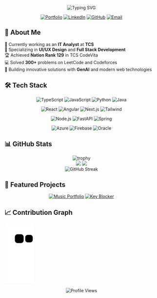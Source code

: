<div align="center">
  <img src="https://readme-typing-svg.herokuapp.com?font=Fira+Code&duration=1500&pause=750&color=2C974B&center=true&vCenter=true&multiline=true&width=535&height=100&repeat=false&lines=Hi+👋+I'm+Indranil+Bhattacharya;Full+Stack+Developer+%7C+UI%2FUX+Designer+%F0%9F%9A%80" alt="Typing SVG" />
</div>

<div align="center">
  
[![Portfolio](https://img.shields.io/badge/Portfolio-indranildev.in-blue?style=for-the-badge&logo=firefox-browser&logoColor=white)](https://indranildev.in)
[![LinkedIn](https://img.shields.io/badge/LinkedIn-Connect-blue?style=for-the-badge&logo=linkedin)](https://www.linkedin.com/in/indranil-bhattacharya/)
[![GitHub](https://img.shields.io/badge/GitHub-Follow-181717?style=for-the-badge&logo=github)](https://github.com/IndranilBhattacharya)
[![Email](https://img.shields.io/badge/Email-Contact-red?style=for-the-badge&logo=gmail)](mailto:indranil.b.professional@gmail.com)
  
</div>

## 💫 About Me

🔭 Currently working as an **IT Analyst** at **TCS**  
🌱 Specializing in **UI/UX Design** and **Full Stack Development**  
🏆 Achieved **Nation Rank 129** in TCS CodeVita  
💻 Solved **300+** problems on LeetCode and Codeforces  
🚀 Building innovative solutions with **GenAI** and modern web technologies

## 🛠️ Tech Stack

<div align="center">

![TypeScript](https://img.shields.io/badge/TypeScript-007ACC?style=for-the-badge&logo=typescript&logoColor=white)
![JavaScript](https://img.shields.io/badge/JavaScript-F7DF1E?style=for-the-badge&logo=javascript&logoColor=black)
![Python](https://img.shields.io/badge/Python-3776AB?style=for-the-badge&logo=python&logoColor=white)
![Java](https://img.shields.io/badge/Java-ED8B00?style=for-the-badge&logo=openjdk&logoColor=white)

![React](https://img.shields.io/badge/React-20232A?style=for-the-badge&logo=react&logoColor=61DAFB)
![Angular](https://img.shields.io/badge/Angular-DD0031?style=for-the-badge&logo=angular&logoColor=white)
![Next.js](https://img.shields.io/badge/Next.js-000000?style=for-the-badge&logo=next.js&logoColor=white)
![Tailwind](https://img.shields.io/badge/Tailwind_CSS-38B2AC?style=for-the-badge&logo=tailwind-css&logoColor=white)

![Node.js](https://img.shields.io/badge/Node.js-43853D?style=for-the-badge&logo=node.js&logoColor=white)
![FastAPI](https://img.shields.io/badge/FastAPI-009688?style=for-the-badge&logo=fastapi&logoColor=white)
![Spring](https://img.shields.io/badge/Spring-6DB33F?style=for-the-badge&logo=spring&logoColor=white)

![Azure](https://img.shields.io/badge/Azure-0089D6?style=for-the-badge&logo=microsoft-azure&logoColor=white)
![Firebase](https://img.shields.io/badge/Firebase-FFCA28?style=for-the-badge&logo=firebase&logoColor=black)
![Oracle](https://img.shields.io/badge/Oracle-F80000?style=for-the-badge&logo=oracle&logoColor=white)

</div>

## 📊 GitHub Stats

<div align="center">
  <img src="https://github-profile-trophy.vercel.app/?username=IndranilBhattacharya&theme=radical&row=1&column=7" alt="trophy" />
</div>

<div align="center">
  <img height="180em" src="https://github-readme-stats.vercel.app/api?username=IndranilBhattacharya&show_icons=true&theme=radical&include_all_commits=true&count_private=true"/>
  <img height="180em" src="https://github-readme-stats.vercel.app/api/top-langs/?username=IndranilBhattacharya&layout=compact&langs_count=7&theme=radical"/>
</div>

<div align="center">
  <img src="https://github-readme-streak-stats.herokuapp.com/?user=IndranilBhattacharya&theme=radical" alt="GitHub Streak" />
</div>

## 🎯 Featured Projects

<div align="center">

[![Music Portfolio](https://github-readme-stats.vercel.app/api/pin/?username=IndranilBhattacharya&repo=music-portfolio&theme=radical)](https://github.com/IndranilBhattacharya/music-portfolio)
[![Key Blocker](https://github-readme-stats.vercel.app/api/pin/?username=IndranilBhattacharya&repo=key-blocker&theme=radical)](https://github.com/IndranilBhattacharya/key-blocker)

</div>

## 📈 Contribution Graph

![Snake animation](https://github.com/IndranilBhattacharya/IndranilBhattacharya/blob/output/github-contribution-grid-snake.svg)

<div align="center">
  <img src="https://komarev.com/ghpvc/?username=IndranilBhattacharya&label=Profile%20views&color=0e75b6&style=flat" alt="Profile Views" />
</div>
